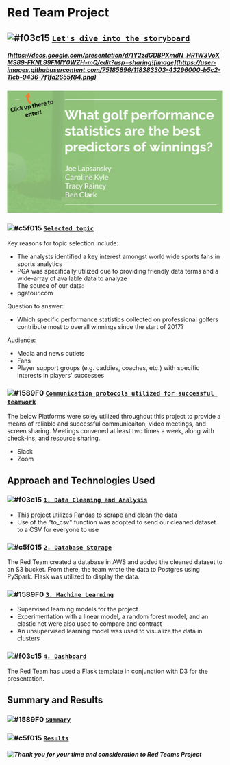 # Red Team Project
## ![#f03c15](https://via.placeholder.com/15/f03c15/000000?text=+) <ins>`Let's dive into the storyboard`</ins> 
##### (https://docs.google.com/presentation/d/1Y2zdGDBPXmdN_HR1W3VoXMS89-FKNL99FMIY0WZH-mQ/edit?usp=sharing![image](https://user-images.githubusercontent.com/75185896/118383303-43296000-b5c2-11eb-9436-7f1fa2655f84.png)
### ![1](https://github.com/joelapsansky/red-team/blob/database_app/app/templates/static/images/StoryBoard_Image.png)
### ![#c5f015](https://via.placeholder.com/15/c5f015/000000?text=+) <ins>`Selected topic`</ins>
Key reasons for topic selection include:  
* The analysts identified a key interest amongst world wide sports fans in sports analytics 
* PGA was specifically utilized due to providing friendly data terms and a wide-array of available data to analyze    
The source of our data:  
* pgatour.com

Question to answer:  
* Which specific performance statistics collected on professional golfers contribute most to overall winnings since the start of 2017?
  
Audience: 
* Media and news outlets
* Fans
* Player support groups (e.g. caddies, coaches, etc.) with specific interests in players' successes
### ![#1589F0](https://via.placeholder.com/15/1589F0/000000?text=+) <ins>`Communication protocols utilized for successful teamwork`</ins>
The below Platforms were soley utilized throughout this project to provide a means of reliable and successful communicaiton, video meetings, and screen sharing. Meetings convened at least two times a week, along with check-ins, and resource sharing.
* Slack
* Zoom 
## Approach and Technologies Used
### ![#f03c15](https://via.placeholder.com/15/f03c15/000000?text=+) <ins>`1. Data Cleaning and Analysis`</ins>
* This project utilizes Pandas to scrape and clean the data  
* Use of the "to_csv" function was adopted to send our cleaned dataset to a CSV for everyone to use
### ![#c5f015](https://via.placeholder.com/15/c5f015/000000?text=+) <ins>`2. Database Storage`</ins>
The Red Team created a database in AWS and added the cleaned dataset to an S3 bucket.  From there, the team wrote the data to Postgres using PySpark. Flask was utilized to display the data.
### ![#1589F0](https://via.placeholder.com/15/1589F0/000000?text=+) <ins>`3. Machine Learning`</ins>
* Supervised learning models for the project 
* Experimentation with a linear model, a random forest model, and an elastic net were also used to compare and contrast  
* An unsupervised learning model was used to visualize the data in clusters
### ![#f03c15](https://via.placeholder.com/15/f03c15/000000?text=+) <ins>`4. Dashboard`</ins>
The Red Team has used a Flask template in conjunction with D3 for the presentation.
## Summary and Results
### ![#1589F0](https://via.placeholder.com/15/1589F0/000000?text=+) <ins>`Summary`</ins>
### ![#c5f015](https://via.placeholder.com/15/c5f015/000000?text=+) <ins>`Results`</ins>
##### ![Thank you for your time and consideration to Red Teams Project](https://github.com/joelapsansky/red-team/blob/database_app/app/templates/static/images/Golf_Course.png)
